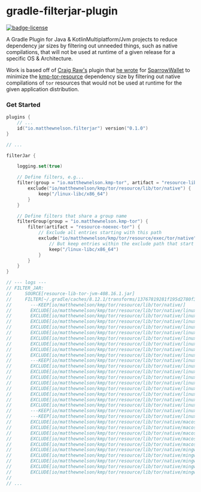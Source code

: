 # gradle-filterjar-plugin
[![badge-license]][url-license]

A Gradle Plugin for Java & KotlinMultiplatform/Jvm projects to reduce dependency jar sizes by filtering out unneeded 
things, such as native compilations, that will not be used at runtime of a given release for a specific OS & Architecture.

Work is based off of [Craig Raw's][url-craig] plugin that [he wrote][url-sparrow-plugin] for [SparrowWallet][url-sparrow] 
to minimize the [kmp-tor-resource][url-kmp-tor-resource] dependency size by filtering out native compilations of `tor` 
resources that would not be used at runtime for the given application distribution.

### Get Started

<!-- TAG_VERSION -->

```kotlin
plugins {
    // ...
    id("io.matthewnelson.filterjar") version("0.1.0")
}

// ...

filterJar {

    logging.set(true)

    // Define filters, e.g...
    filter(group = "io.matthewnelson.kmp-tor", artifact = "resource-lib-tor") {
        exclude("io/matthewnelson/kmp/tor/resource/lib/tor/native") {
            keep("/linux-libc/x86_64")
        }
    }

    // Define filters that share a group name
    filterGroup(group = "io.matthewnelson.kmp-tor") {
        filter(artifact = "resource-noexec-tor") {
            // Exclude all entries starting with this path
            exclude("io/matthewnelson/kmp/tor/resource/exec/tor/native") {
                // But keep entries within the exclude path that start with these
                keep("/linux-libc/x86_64")
            }
        }
    }
}

// --- logs ---
// FILTER_JAR: 
//     SOURCE[resource-lib-tor-jvm-408.16.1.jar]
//     FILTER[~/.gradle/caches/8.12.1/transforms/13767819281f195d2780f3a327bd2333-f6ef606a-cc20-43e2-a7a3-922f1319491f/transformed/resource-lib-tor-jvm-408.16.1-filtered.jar]
//       ---KEEP[io/matthewnelson/kmp/tor/resource/lib/tor/native/]
//       EXCLUDE[io/matthewnelson/kmp/tor/resource/lib/tor/native/linux-android/]
//       EXCLUDE[io/matthewnelson/kmp/tor/resource/lib/tor/native/linux-android/aarch64/]
//       EXCLUDE[io/matthewnelson/kmp/tor/resource/lib/tor/native/linux-android/aarch64/libtor.so.gz]
//       EXCLUDE[io/matthewnelson/kmp/tor/resource/lib/tor/native/linux-android/armv7/]
//       EXCLUDE[io/matthewnelson/kmp/tor/resource/lib/tor/native/linux-android/armv7/libtor.so.gz]
//       EXCLUDE[io/matthewnelson/kmp/tor/resource/lib/tor/native/linux-android/x86/]
//       EXCLUDE[io/matthewnelson/kmp/tor/resource/lib/tor/native/linux-android/x86/libtor.so.gz]
//       EXCLUDE[io/matthewnelson/kmp/tor/resource/lib/tor/native/linux-android/x86_64/]
//       EXCLUDE[io/matthewnelson/kmp/tor/resource/lib/tor/native/linux-android/x86_64/libtor.so.gz]
//       ---KEEP[io/matthewnelson/kmp/tor/resource/lib/tor/native/linux-libc/]
//       EXCLUDE[io/matthewnelson/kmp/tor/resource/lib/tor/native/linux-libc/aarch64/]
//       EXCLUDE[io/matthewnelson/kmp/tor/resource/lib/tor/native/linux-libc/aarch64/libtor.so.gz]
//       EXCLUDE[io/matthewnelson/kmp/tor/resource/lib/tor/native/linux-libc/armv7/]
//       EXCLUDE[io/matthewnelson/kmp/tor/resource/lib/tor/native/linux-libc/armv7/libtor.so.gz]
//       EXCLUDE[io/matthewnelson/kmp/tor/resource/lib/tor/native/linux-libc/ppc64/]
//       EXCLUDE[io/matthewnelson/kmp/tor/resource/lib/tor/native/linux-libc/ppc64/libtor.so.gz]
//       EXCLUDE[io/matthewnelson/kmp/tor/resource/lib/tor/native/linux-libc/x86/]
//       EXCLUDE[io/matthewnelson/kmp/tor/resource/lib/tor/native/linux-libc/x86/libtor.so.gz]
//       ---KEEP[io/matthewnelson/kmp/tor/resource/lib/tor/native/linux-libc/x86_64/]
//       ---KEEP[io/matthewnelson/kmp/tor/resource/lib/tor/native/linux-libc/x86_64/libtor.so.gz]
//       EXCLUDE[io/matthewnelson/kmp/tor/resource/lib/tor/native/macos/]
//       EXCLUDE[io/matthewnelson/kmp/tor/resource/lib/tor/native/macos/aarch64/]
//       EXCLUDE[io/matthewnelson/kmp/tor/resource/lib/tor/native/macos/aarch64/libtor.dylib.gz]
//       EXCLUDE[io/matthewnelson/kmp/tor/resource/lib/tor/native/macos/x86_64/]
//       EXCLUDE[io/matthewnelson/kmp/tor/resource/lib/tor/native/macos/x86_64/libtor.dylib.gz]
//       EXCLUDE[io/matthewnelson/kmp/tor/resource/lib/tor/native/mingw/]
//       EXCLUDE[io/matthewnelson/kmp/tor/resource/lib/tor/native/mingw/x86/]
//       EXCLUDE[io/matthewnelson/kmp/tor/resource/lib/tor/native/mingw/x86/tor.dll.gz]
//       EXCLUDE[io/matthewnelson/kmp/tor/resource/lib/tor/native/mingw/x86_64/]
//       EXCLUDE[io/matthewnelson/kmp/tor/resource/lib/tor/native/mingw/x86_64/tor.dll.gz]
//
// ...
```

[badge-license]: https://img.shields.io/badge/license-Apache%20License%202.0-blue.svg?style=flat

[url-license]: https://www.apache.org/licenses/LICENSE-2.0
[url-kmp-tor-resource]: https://github.com/05nelsonm/kmp-tor-resource
[url-craig]: https://github.com/craigraw
[url-sparrow]: https://github.com/sparrowwallet/sparrow
[url-sparrow-plugin]: https://github.com/sparrowwallet/sparrow/commit/474f3a4e91ea28ed2a52131bc1909b919b73a8cb
